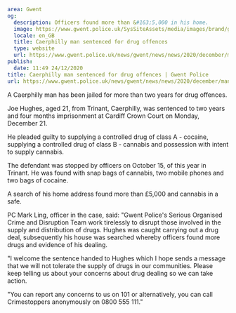 ```yaml
area: Gwent
og:
  description: Officers found more than &#163;5,000 in his home.
  image: https://www.gwent.police.uk/SysSiteAssets/media/images/brand/gwent/general_social_media_link_1300x650.jpg?crop=(33,0,1268,650)&amp;w=600&amp;h=300&amp;scale=both
  locale: en_GB
  title: Caerphilly man sentenced for drug offences
  type: website
  url: https://www.gwent.police.uk/news/gwent/news/news/2020/december/man-sentenced-for-drug-offences/
publish:
  date: 11:49 24/12/2020
title: Caerphilly man sentenced for drug offences | Gwent Police
url: https://www.gwent.police.uk/news/gwent/news/news/2020/december/man-sentenced-for-drug-offences/
```

A Caerphilly man has been jailed for more than two years for drug offences.

Joe Hughes, aged 21, from Trinant, Caerphilly, was sentenced to two years and four months imprisonment at Cardiff Crown Court on Monday, December 21.

He pleaded guilty to supplying a controlled drug of class A - cocaine, supplying a controlled drug of class B - cannabis and possession with intent to supply cannabis.

The defendant was stopped by officers on October 15, of this year in Trinant. He was found with snap bags of cannabis, two mobile phones and two bags of cocaine.

A search of his home address found more than £5,000 and cannabis in a safe.

PC Mark Ling, officer in the case, said: "Gwent Police's Serious Organised Crime and Disruption Team work tirelessly to disrupt those involved in the supply and distribution of drugs. Hughes was caught carrying out a drug deal, subsequently his house was searched whereby officers found more drugs and evidence of his dealing.

"I welcome the sentence handed to Hughes which I hope sends a message that we will not tolerate the supply of drugs in our communities. Please keep telling us about your concerns about drug dealing so we can take action.

"You can report any concerns to us on 101 or alternatively, you can call Crimestoppers anonymously on 0800 555 111."
